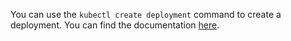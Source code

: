 You can use the `kubectl create deployment` command to create a deployment. You can find the documentation [here](https://kubernetes.io/docs/concepts/workloads/controllers/deployment/).
